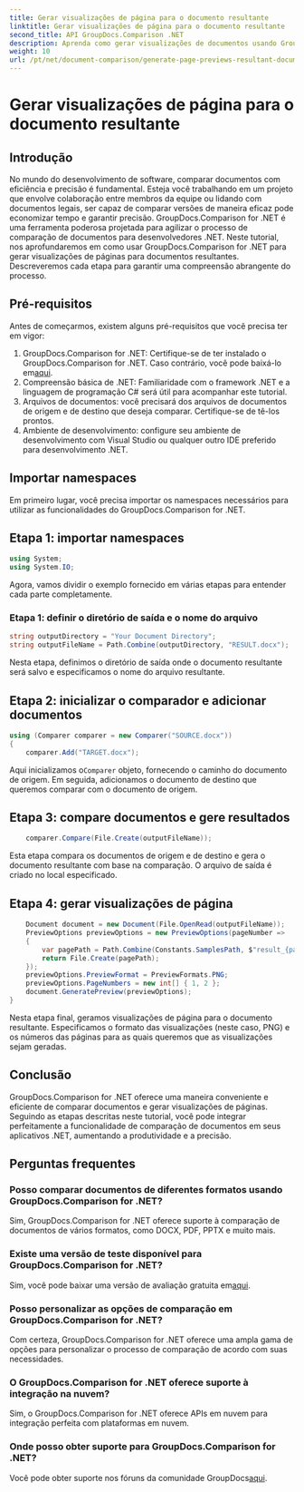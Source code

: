 ```yaml
---
title: Gerar visualizações de página para o documento resultante
linktitle: Gerar visualizações de página para o documento resultante
second_title: API GroupDocs.Comparison .NET
description: Aprenda como gerar visualizações de documentos usando GroupDocs.Comparison for .NET. Compare documentos com eficiência e precisão.
weight: 10
url: /pt/net/document-comparison/generate-page-previews-resultant-document/
---
```


# Gerar visualizações de página para o documento resultante

## Introdução
No mundo do desenvolvimento de software, comparar documentos com eficiência e precisão é fundamental. Esteja você trabalhando em um projeto que envolve colaboração entre membros da equipe ou lidando com documentos legais, ser capaz de comparar versões de maneira eficaz pode economizar tempo e garantir precisão. GroupDocs.Comparison for .NET é uma ferramenta poderosa projetada para agilizar o processo de comparação de documentos para desenvolvedores .NET. Neste tutorial, nos aprofundaremos em como usar GroupDocs.Comparison for .NET para gerar visualizações de páginas para documentos resultantes. Descreveremos cada etapa para garantir uma compreensão abrangente do processo.
## Pré-requisitos
Antes de começarmos, existem alguns pré-requisitos que você precisa ter em vigor:
1.  GroupDocs.Comparison for .NET: Certifique-se de ter instalado o GroupDocs.Comparison for .NET. Caso contrário, você pode baixá-lo em[aqui](https://releases.groupdocs.com/comparison/net/).
2. Compreensão básica de .NET: Familiaridade com o framework .NET e a linguagem de programação C# será útil para acompanhar este tutorial.
3. Arquivos de documentos: você precisará dos arquivos de documentos de origem e de destino que deseja comparar. Certifique-se de tê-los prontos.
4. Ambiente de desenvolvimento: configure seu ambiente de desenvolvimento com Visual Studio ou qualquer outro IDE preferido para desenvolvimento .NET.

## Importar namespaces
Em primeiro lugar, você precisa importar os namespaces necessários para utilizar as funcionalidades do GroupDocs.Comparison for .NET.
## Etapa 1: importar namespaces
```csharp
using System;
using System.IO;
```
Agora, vamos dividir o exemplo fornecido em várias etapas para entender cada parte completamente.
### Etapa 1: definir o diretório de saída e o nome do arquivo
```csharp
string outputDirectory = "Your Document Directory";
string outputFileName = Path.Combine(outputDirectory, "RESULT.docx");
```
Nesta etapa, definimos o diretório de saída onde o documento resultante será salvo e especificamos o nome do arquivo resultante.
## Etapa 2: inicializar o comparador e adicionar documentos
```csharp
using (Comparer comparer = new Comparer("SOURCE.docx"))
{
    comparer.Add("TARGET.docx");
```
 Aqui inicializamos o`Comparer` objeto, fornecendo o caminho do documento de origem. Em seguida, adicionamos o documento de destino que queremos comparar com o documento de origem.
## Etapa 3: compare documentos e gere resultados
```csharp
    comparer.Compare(File.Create(outputFileName));
```
Esta etapa compara os documentos de origem e de destino e gera o documento resultante com base na comparação. O arquivo de saída é criado no local especificado.
## Etapa 4: gerar visualizações de página
```csharp
    Document document = new Document(File.OpenRead(outputFileName));
    PreviewOptions previewOptions = new PreviewOptions(pageNumber =>
    {
        var pagePath = Path.Combine(Constants.SamplesPath, $"result_{pageNumber}.png");
        return File.Create(pagePath);
    });
    previewOptions.PreviewFormat = PreviewFormats.PNG;
    previewOptions.PageNumbers = new int[] { 1, 2 };
    document.GeneratePreview(previewOptions);
}
```
Nesta etapa final, geramos visualizações de página para o documento resultante. Especificamos o formato das visualizações (neste caso, PNG) e os números das páginas para as quais queremos que as visualizações sejam geradas.

## Conclusão
GroupDocs.Comparison for .NET oferece uma maneira conveniente e eficiente de comparar documentos e gerar visualizações de páginas. Seguindo as etapas descritas neste tutorial, você pode integrar perfeitamente a funcionalidade de comparação de documentos em seus aplicativos .NET, aumentando a produtividade e a precisão.
## Perguntas frequentes
### Posso comparar documentos de diferentes formatos usando GroupDocs.Comparison for .NET?
Sim, GroupDocs.Comparison for .NET oferece suporte à comparação de documentos de vários formatos, como DOCX, PDF, PPTX e muito mais.
### Existe uma versão de teste disponível para GroupDocs.Comparison for .NET?
 Sim, você pode baixar uma versão de avaliação gratuita em[aqui](https://releases.groupdocs.com/).
### Posso personalizar as opções de comparação em GroupDocs.Comparison for .NET?
Com certeza, GroupDocs.Comparison for .NET oferece uma ampla gama de opções para personalizar o processo de comparação de acordo com suas necessidades.
### O GroupDocs.Comparison for .NET oferece suporte à integração na nuvem?
Sim, o GroupDocs.Comparison for .NET oferece APIs em nuvem para integração perfeita com plataformas em nuvem.
### Onde posso obter suporte para GroupDocs.Comparison for .NET?
 Você pode obter suporte nos fóruns da comunidade GroupDocs[aqui](https://forum.groupdocs.com/c/comparison/12).